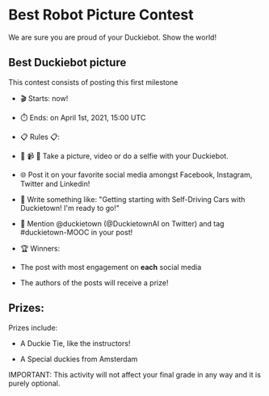 # Best Robot Picture Contest

We are sure you are proud of your Duckiebot. Show the world!

## Best Duckiebot picture

This contest consists of posting this first milestone  

* 🎬 Starts: now!

* ⏱️ Ends: on April 1st, 2021, 15:00 UTC

* 📋 Rules 📋:

- 📸 📹 🤳 Take a picture, video or do a selfie with your Duckiebot.

- 🌐 Post it on your favorite social media amongst Facebook, Instagram, Twitter and Linkedin!  

- 💪 Write something like: "Getting starting with Self-Driving Cars with Duckietown! I'm ready to go!"

- 🦆 Mention @duckietown (@DuckietownAI on Twitter) and tag #duckietown-MOOC in your post!

* 🏆 Winners:

- The post with most engagement on **each** social media

- The authors of the posts will receive a prize! 

## Prizes:

Prizes include:

- A Duckie Tie, like the instructors!

- A Special duckies from Amsterdam

IMPORTANT: This activity will not affect your final grade in any way and it is purely optional.
